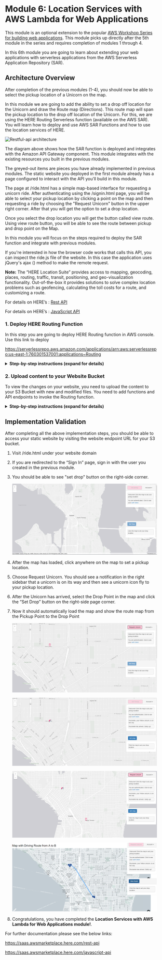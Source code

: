 # Module 6: Location Services with AWS Lambda for Web Applications

This module is an optional extension to the popular [AWS Workshop Series for building web applications](https://github.com/aws-samples/aws-serverless-workshops/tree/master/WebApplication). This module picks up directly after the 5th module in the series and requires completion of modules 1 through 4.

In this 6th module you are going to learn about extending your web applications with serverless applications from the AWS Serverless Application Repository (SAR).

## Architecture Overview

After completion of the previous modules (1-4), you should now be able to select the pickup location of a Unicorn on the map. 

In this module we are going to add the ability to set a drop off location for the Unicorn and draw the Route map (Directions). This route map will span the pickup location to the drop off location of the Unicorn. For this, we are using the HERE Routing Serverless function (available on the AWS SAR). You will learn how to deploy and use AWS SAR Functions and how to use the location services of HERE.

![Restful-api architecture](../6_HERE_Lambda_Extension/Routing_images/restful-api-architecture2.jpg)

The diagram above shows how the SAR function is deployed and integrates with the Amazon API Gateway component. This module integrates with the existing resources you built in the previous modules. 

The greyed-out items are pieces you have already implemented in previous modules. The static website you deployed in the first module already has a page configured to interact with the API you'll build in this module. 

The page at /ride.html has a simple map-based interface for requesting a unicorn ride. After authenticating using the /signin.html page, you will be able to select your pickup location by clicking a point on the map and then requesting a ride by choosing the "Request Unicorn" button in the upper right corner. After that you will get the option to set a drop location. 

Once you select the drop location you will get the button called view route. Using view route button, you will be able to see the route between pickup and drop point on the Map.

In this module you will focus on the steps required to deploy the SAR function and integrate with previous modules.

If you're interested in how the browser code works that calls this API, you can inspect the ride.js file of the website. In this case the application uses jQuery's ajax () method to make the remote request.

<strong>Note:</strong> The “HERE Location Suite” provides access to mapping, geocoding, places, routing, traffic, transit, positioning, and geo-visualization functionality. Out-of-the-box it provides solutions to solve complex location problems such as geofencing, calculating the toll costs for a route, and customizing a route. 

For details on HERE’s : [Rest API](https://saas.awsmarketplace.here.com/rest-api)

For details on HERE’s : [JavaScript API](https://saas.awsmarketplace.here.com/javascript-api)

### 1. Deploy HERE Routing Function

In this step you are going to deploy HERE Routing function in AWS console. Use this link to deploy 

https://serverlessrepo.aws.amazon.com/applications/arn:aws:serverlessrepo:us-east-1:760301537001:applications~Routing

<details>
<summary><strong>Step-by-step instructions (expand for details)</strong></summary><p>

1. Click on below URL link, it leads to AWS Routing SAR function 
     https://serverlessrepo.aws.amazon.com/applications/arn:aws:serverlessrepo:us-east-1:760301537001:applications~Routing
     
     ![Deploy SAR Screenshot](../6_HERE_Lambda_Extension/Routing_images/rotingdeploy.PNG)

1. For deployment of this function you need to have HERE Account, so first sign up for HERE account

1. Sign up for a free or paid plan on
     https://aws.amazon.com/marketplace/pp/B07JPLG9SR/?ref=_ptnr_aws_sar
     

     ![Deploy SAR Screenshot](../6_HERE_Lambda_Extension/Routing_images/Here_Credentials_0.png)
     
1. Provide your basic details and Register for your HERE account

1. After successful registration, the HERE Portal will generate your **app_id and app_code**. It may take few minutes to generate your credentials

1. Once complete you should see a screen like this containing your **app_id & app_code**.

   ![Deploy SAR Screenshot](../6_HERE_Lambda_Extension/Routing_images/Here_Credentials_3.png)

1. Save your HERE Location Services API app_id & app_code. Next, we will use these credentials to deploy the function.

1. Go back to the function deployment page.

3. Find the “Deploy” button on the right corner of the page, click on “Deploy” button. It provides the environmental set up for the function.

4. On the next page, find the Application settings in the bottom right corner of the page.

     ![Deploy SAR Screenshot](../6_HERE_Lambda_Extension/Routing_images/RoutingFunctionDeploy2.png)

5. Use the Default Application name.

6. Enter your HERE **app_id and app_code** which you created earlier.

7. Click “Deploy” to deploy your function.

8. It may take few minutes of your time to create and deploy the function, once it has been successfully deployed you will get a message ‘Your application has been deployed’.

     ![Deploy SAR Screenshot](../6_HERE_Lambda_Extension/Routing_images/RoutingFunctionDeploy3.png)

9. Once you see a success message, click on the “Test app” button, it will open your Lambda function which you have deployed.

1. Click on the API Gateway, to generate an endpoint to access your function.

1. Note down the complete API endpoint to configure with your bucket.

     ![Deploy SAR Screenshot](../6_HERE_Lambda_Extension/Routing_images/RoutingFunctionDeploy4.PNG)
</p></details>

### 2. Upload content to your Website Bucket

To view the changes on your website, you need to upload the content to your S3 Bucket with new and modified files. You need to add functions and API endpoints to invoke the Routing function.

<details>
<summary><strong>Step-by-step instructions (expand for details)</strong></summary><p>

1. Go to AWS Management Console.

1. In the AWS Management Console choose Services then select S3 under Storage.

1. Select your bucket which you have created and used in the previous modules.

1. Click the [link](https://github.com/heremaps/devrel-workshops/blob/master/aws-serverless/web-application/6_HERE_Lambda_Extension/website_files.zip) and download the zip file (website_files.zip) and extract it to your local machine.

    
     
2. Browse to the directory where you saved the files locally which you have downloaded in previous step. Open the file “ride.js” with any text editor. 

3. Find the function “handleViewRoute” in ride.js code, in the ajax URL enter/paste the API endpoint which you have noted in step-2

     ![Deploy SAR Screenshot](../6_HERE_Lambda_Extension/Routing_images/RoutingFunctionDeploy6.png)

1. Save the file.

1. Go back to AWS Console -> S3 Bucket Page, here you need to upload (add/replace) 4 files Choose Upload

1. Navigate to the ‘css’ folder of your S3 Bucket and open it. Click on “upload” button and then “Add files” to browse to the directory where you saved the files locally. Upload the ‘routing.css’ file found inside the “css” folder.

10.	Go back to the S3 bucket main overview tab, and navigate to the ‘js’ folder of your S3 Bucket and open it., Click on “upload” button and then “Add files” to browse to the directory where you saved the files locally. Upload the ‘ride.js’ & ‘map.js’ files inside the “js” folder.

11.	Go back to the S3 bucket main overview tab, click on “upload” button and then “Add files” to browse to the directory where you saved the files locally. Upload the ‘ride.html’ file. 
          
     ![Deploy SAR Screenshot](../6_HERE_Lambda_Extension/Routing_images/RoutingFunctionDeploy7.png)
     

     **File List:**
     
     HTML file:
     ride.html – Map UI has been modified and Set Drop UI has been added additionally
     
     CSS folder:
     route.css – It help us to get the route map UI
     
     JS folder:
     ride.js – Additionally included a function to handle the routing request from ride.html
     map.js – Invoked the here map and displays the route from Pick to Drop Location

</p></details>

## Implementation Validation

After completing all the above implementation steps, you should be able to access your static website by visiting the website endpoint URL for your S3 bucket.

<p>
     
1. Visit /ride.html under your website domain

1. If you are redirected to the “Sign In” page, sign in with the user you created in the previous module.

1. You should be able to see "set drop" button on the right-side corner.

     ![Deploy SAR Screenshot](../6_HERE_Lambda_Extension/Routing_images/RoutingFunctionDeploy8.0.png)

1. After the map has loaded, click anywhere on the map to set a pickup location. 

1. Choose Request Unicorn. You should see a notification in the right sidebar that a unicorn is on its way and then see a unicorn icon fly to your pickup location.

1. After the Unicorn has arrived, select the Drop Point in the map and click the “Set Drop” button on the right-side page corner.

1. Now it should automatically load the map and show the route map from the Pickup Point to the Drop Point

     ![Deploy SAR Screenshot](../6_HERE_Lambda_Extension/Routing_images/RoutingFunctionDeploy8.png)
     
     ![Deploy SAR Screenshot](../6_HERE_Lambda_Extension/Routing_images/RoutingFunctionDeploy9.png)
     
     ![Deploy SAR Screenshot](../6_HERE_Lambda_Extension/Routing_images/RoutingFunctionDeploy10.png)
     
     ![Deploy SAR Screenshot](../6_HERE_Lambda_Extension/Routing_images/RoutingFunctionDeploy11.png)

1. Congratulations, you have completed the **Location Services with AWS Lambda for Web Applications module!**.

</p>

For further documentation please see the below links:
     
   https://saas.awsmarketplace.here.com/rest-api 
     
   https://saas.awsmarketplace.here.com/javascript-api







